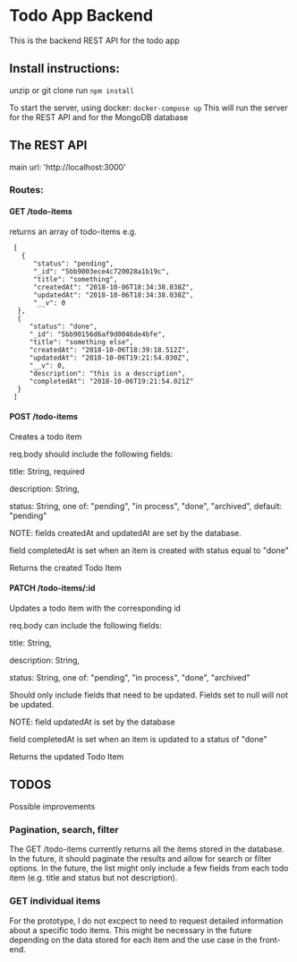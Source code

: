 # Todo App Backend

This is the backend REST API for the todo app
<INSERT LINK TO FRONTEND>

## Install instructions:

unzip or git clone
run `npm install`

To start the server, using docker:
`docker-compose up`
This will run the server for the REST API and for the MongoDB database

## The REST API

main url: 'http://localhost:3000'

### Routes:
#### GET /todo-items
  returns an array of todo-items
  e.g. 

     [
       {
          "status": "pending",
          "_id": "5bb9003ece4c720028a1b19c",
          "title": "something",
          "createdAt": "2018-10-06T18:34:38.038Z",
          "updatedAt": "2018-10-06T18:34:38.038Z",
          "__v": 0
      },
      {
         "status": "done",
         "_id": "5bb90156d6af9d0046de4bfe",
         "title": "something else",
         "createdAt": "2018-10-06T18:39:18.512Z",
         "updatedAt": "2018-10-06T19:21:54.030Z",
         "__v": 0,
         "description": "this is a description",
         "completedAt": "2018-10-06T19:21:54.021Z"
      }
     ] 

#### POST /todo-items

  Creates a todo item

  req.body should include the following fields:

  title: String, required
  
  description: String,
  
  status: String, one of: "pending", "in process", "done", "archived", default: "pending"
  
  NOTE: fields createdAt and updatedAt are set by the database.
  
  field completedAt is set when an item is created with status equal to "done"
  
  Returns the created Todo Item


#### PATCH /todo-items/:id

  Updates a todo item with the corresponding id

  req.body can include the following fields:

  title: String,

  description: String,

  status: String, one of: "pending", "in process", "done", "archived"

  Should only include fields that need to be updated. Fields set to null will not be updated.

  NOTE: field updatedAt is set by the database

  field completedAt is set when an item is updated to a status of "done"

  Returns the updated Todo Item

## TODOS

Possible improvements

### Pagination, search, filter

The GET /todo-items currently returns all the items stored in the database. In the future, it should paginate the results and allow for search or filter options.
In the future, the list might only include a few fields from each todo item (e.g. title and status but not description).


### GET individual items

For the prototype, I do not excpect to need to request detailed information about a specific todo items. This might be necessary in the future depending on the data stored for each item and the use case in the front-end.
